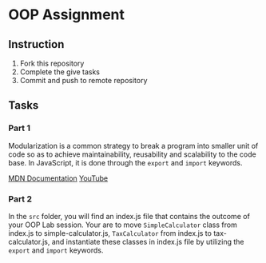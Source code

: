 # OOP Assignment

## Instruction

1. Fork this repository
2. Complete the give tasks
3. Commit and push to remote repository

## Tasks

### Part 1

Modularization is a common strategy to break a program into smaller unit of code so as to achieve maintainability, reusability and scalability to the code base. In JavaScript, it is done through the `export` and `import` keywords. 

[MDN Documentation](https://developer.mozilla.org/en-US/docs/web/javascript/reference/statements/export)
[YouTube](https://youtu.be/cRHQNNcYf6s)

### Part 2

In the `src` folder, you will find an index.js file that contains the outcome of your OOP Lab session. Your are to move `SimpleCalculator` class from index.js to simple-calculator.js, `TaxCalculator` from index.js to tax-calculator.js, and instantiate these classes in index.js file by utilizing the `export` and `import` keywords.